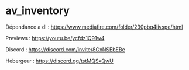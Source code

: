 # av_inventory
Dépendance a dl : https://www.mediafire.com/folder/230pbq4iivspe/html

Previews : https://youtu.be/ycfdz1Q91w4

Discord : https://discord.com/invite/8GxNSEbEBe

Hebergeur : https://discord.gg/tstMQSxQwU
